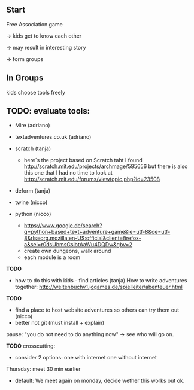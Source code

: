 Start
-----

Free Association game
>
 ->	kids get to know each other
>
 ->	may result in interesting story
>	
 ->	form groups

In Groups
---------

kids choose tools freely

**TODO**: evaluate tools:
-------------------------

-	Mire (adriano)
		
	
-	textadventures.co.uk (adriano)
		
	
-	scratch (tanja)
	-	here´s the project based on Scratch taht I found
		http://scratch.mit.edu/projects/archmage/595656
		but there is also this one that I had no time to look at
		http://scratch.mit.edu/forums/viewtopic.php?id=23508
	
	
-	deform (tanja)
		
	
-	twine (nicco)
		
	
-	python (nicco)
	-	https://www.google.de/search?q=python+based+text+adventure+game&ie=utf-8&oe=utf-8&rls=org.mozilla:en-US:official&client=firefox-a&sei=r0dsUbmsGsibtAaWu4DQDw&gbv=2
	-	create own dungeons, walk around
	-	each module is a room

**TODO**

-	how to do this with kids - find articles (tanja)
	How to write adventures together:
		http://weltenbuchv1.jcgames.de/spielleiter/abenteuer.html

**TODO**

-	find a place to host website adventures so others can try them out (nicco)
-	better not git (must install + explain)


pause: "you do not need to do anything now" -> see who will go on.

**TODO** crosscutting:

-	consider 2 options: one with internet one without internet

Thursday: meet 30 min earlier

-	default: We meet again on monday, decide wether this works out ok.



